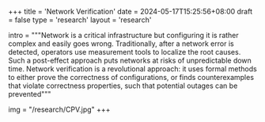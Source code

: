 +++
title = 'Network Verification'
date = 2024-05-17T15:25:56+08:00
draft = false
type = 'research'
layout = 'research'

intro = """Network is a critical infrastructure but configuring it is rather complex and easily goes wrong. Traditionally, after a network error is detected, operators use measurement tools to localize the root causes. Such a post-effect approach puts networks at risks of unpredictable down time. Network verification is a revolutional approach: it uses formal methods to either prove the correctness of configurations, or finds counterexamples that violate correctness properties, such that potential outages can be prevented"""

img = "/research/CPV.jpg"
+++
